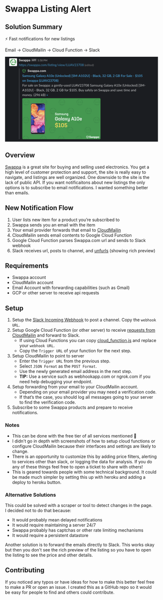 # Swappa Listing Alert  

## Solution Summary  
⚡ Fast notifications for new listings

Email → CloudMailin → Cloud Function → Slack

![Slack Screenshot](/screenshots/slack_screenshot.png "Screenshot of Notification in Slack")

## Overview
[Swappa](https://swappa.com) is a great site for buying and selling used electronics. You get a high level of customer protection and support, the site is really easy to navigate, and listings are well organized. One downside to the site is the lack of public API. If you want notificaitons about new listings the only options is to subscribe to email notifications. I wanted something better than emails. 

## New Notification Flow  
1. User lists new item for a product you’re subscribed to
2. Swappa sends you an email with the item
3. Your email provider forwards that email to [CloudMailin](http://cloudmailin.com)
4. CloudMailin sends email contents to Google Cloud Function
5. Google Cloud Function parses Swappa.com url and sends to Slack webhook
6. Slack receives url, posts to channel, and [unfurls](https://api.slack.com/docs/message-link-unfurling) (showing rich preview)

## Requirements
* Swappa account
* CloudMailin account
* Email Account with forwarding capabilities (such as Gmail)
* GCP or other server to receive api requests

## Setup
1. Setup the [Slack Incoming Webhook](https://slack.com/apps/A0F7XDUAZ-incoming-webhooks) to post a channel. Copy the `webhook URL`.
2. Setup Google Cloud Function (or other server) to receive [requests from CloudMailin](https://docs.cloudmailin.com/http_post_formats/) and forward to Slack. 
    * If using Cloud Functions you can copy [cloud_function.js](cloud_function.js) and replace your `webhook URL`.
    * Copy the `Trigger URL` of your function for the next step.
3. Setup CloudMailin to point to server
    * Enter the `Trigger URL` from the previous step.
    * Select `JSON Format` as the `POST Format`.
    * Use the newly generated email address in the next step.
    * **TIP:** Use a service such as webhookapp.com or ngrok.com if you need help debugging your endpoint.
4. Setup forwarding from your email to your CloudMailin account.
    * Depending on your email provider you may need a verification code.
    * If that’s the case, you should log all messages going to your server to find the verification code.
5. Subscribe to some Swappa products and prepare to receive notifications.

### Notes
* This can be done with the free tier of all services mentioned 🎉
* I didn't go in depth with screenshots of how to setup cloud functions or configure CloudMailin because their interfaces and settings are likely to change.
* There is an opportunity to customize this by adding price filters, alerting to services other than slack, or logging the data for analysis. If you do any of these things feel free to open a ticket to share with others!
* This is geared towards people with some technical background. It could be made much simpler by setting this up with heroku and adding a deploy to heroku button.


### Alternative Solutions
This could be solved with a scraper or tool to detect changes in the page.  
I decided not to do that because:  
* It would probably mean delayed notifications
* It would require maintaining a server 24/7
* Swappa probably has captchas or other rate limiting mechanisms
* It would require a persistent datastore

Another solution is to forward the emails directly to Slack. This works okay but then you don't see the rich preview of the listing so you have to open the listing to see the price and other details. 

## Contributing
If you noticed any typos or have ideas for how to make this better feel free to make a PR or open an issue. I created this as a GitHub repo so it would be easy for people to find and others could contribute.